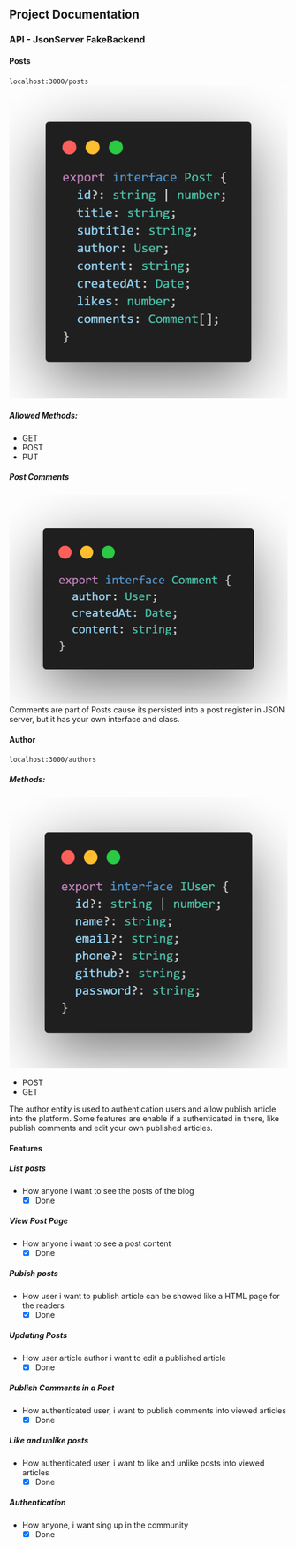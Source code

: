 ## Project Documentation

### API - JsonServer FakeBackend

#### Posts

`localhost:3000/posts`
![alt text](image.png)

##### Allowed Methods:

- GET
- POST
- PUT
 
##### Post Comments
 ![alt text](image-1.png)
Comments are part of Posts cause its persisted into a post register in JSON server, but it has your own interface and class.


#### Author
`localhost:3000/authors`
##### Methods:
![alt text](image-2.png)

- POST
- GET


The author entity is used to authentication users and allow publish article into the platform. Some features are enable if a authenticated  in there, like publish comments and edit your own published articles.




#### Features
#####  List posts
 *  How anyone i want to see the posts of the blog
     - [x] Done
##### View Post Page
* How anyone i want to see a post content 
   - [x] Done
##### Pubish posts
* How user i want to publish article can be showed like a HTML page for the readers
   - [x] Done
##### Updating Posts
* How user article author i want to edit a published article 
   - [x] Done
##### Publish Comments in a Post
* How authenticated user,  i want to publish comments into viewed articles
   - [x] Done
##### Like and unlike posts
* How authenticated user,  i want to like and unlike posts into viewed articles
   - [x] Done
##### Authentication
* How anyone, i want sing up in the community
   - [x] Done
